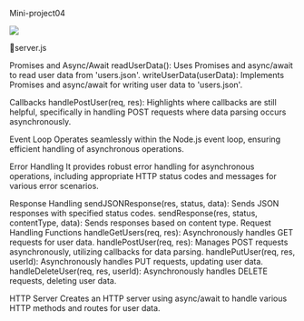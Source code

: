 Mini-project04

<a href="https://codeclimate.com/github/Sukhmandeep04/ProjectsMini/maintainability"><img src="https://api.codeclimate.com/v1/badges/88d8c12f03478b996b4d/maintainability" /></a>


📗server.js

Promises and Async/Await readUserData(): Uses Promises and async/await to read user data from 'users.json'. writeUserData(userData): Implements Promises and async/await for writing user data to 'users.json'.

Callbacks handlePostUser(req, res): Highlights where callbacks are still helpful, specifically in handling POST requests where data parsing occurs asynchronously.

Event Loop Operates seamlessly within the Node.js event loop, ensuring efficient handling of asynchronous operations.

Error Handling It provides robust error handling for asynchronous operations, including appropriate HTTP status codes and messages for various error scenarios.

Response Handling sendJSONResponse(res, status, data): Sends JSON responses with specified status codes. sendResponse(res, status, contentType, data): Sends responses based on content type. Request Handling Functions handleGetUsers(req, res): Asynchronously handles GET requests for user data. handlePostUser(req, res): Manages POST requests asynchronously, utilizing callbacks for data parsing. handlePutUser(req, res, userId): Asynchronously handles PUT requests, updating user data. handleDeleteUser(req, res, userId): Asynchronously handles DELETE requests, deleting user data.

HTTP Server Creates an HTTP server using async/await to handle various HTTP methods and routes for user data.
